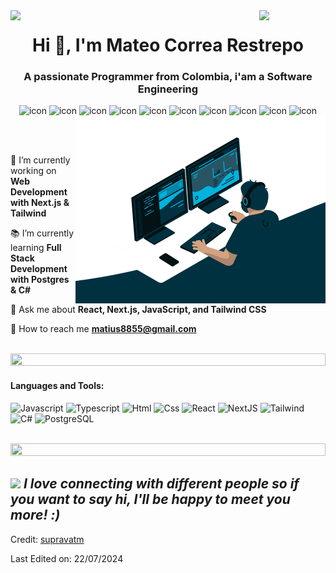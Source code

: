 <img align="left" src="https://user-images.githubusercontent.com/65187002/144930161-2f783401-8d27-4fdf-a2f7-cc0ba32f1f1f.gif" width="21%" style="display:inline;">
<img align="right" src="https://user-images.githubusercontent.com/65187002/144930161-2f783401-8d27-4fdf-a2f7-cc0ba32f1f1f.gif" width="21%" style="display:inline;">

<h1 align="center">Hi 👋, I'm Mateo Correa Restrepo</h1>
<h3 align="center">A passionate Programmer from Colombia, i'am a Software Engineering</h3>

<div align="center">
  <img src="https://techstack-generator.vercel.app/js-icon.svg" alt="icon" width="50" height="50" />
  <img src="https://techstack-generator.vercel.app/html-icon.svg" alt="icon" width="50" height="50" />
  <img src="https://techstack-generator.vercel.app/css-icon.svg" alt="icon" width="50" height="50" />
  <img src="https://techstack-generator.vercel.app/ts-icon.svg" alt="icon" width="50" height="50" />
  <img src="https://techstack-generator.vercel.app/react-icon.svg" alt="icon" width="50" height="50" />
  <img src="https://techstack-generator.vercel.app/nextjs-icon.svg" alt="icon" width="50" height="50" />
  <img src="https://techstack-generator.vercel.app/tailwind-icon.svg" alt="icon" width="50" height="50" />
  <img src="https://techstack-generator.vercel.app/github-icon.svg" alt="icon" width="50" height="50" />
  <img src="https://techstack-generator.vercel.app/csharp-icon.svg" alt="icon" width="50" height="50" />
  <img src="![image](https://github.com/user-attachments/assets/3a371c32-38f4-44b4-b89e-1ff518030781)
" alt="icon" width="50" height="50" />
</div>

<img align="right" alt="Coding" width="400" src="https://github.com/supravatm/supravatm/blob/main/src/code.gif">

<br><br>

💪 I’m currently working on **Web Development with Next.js & Tailwind**

📚 I’m currently learning **Full Stack Development with Postgres & C#**

💋 Ask me about **React, Next.js, JavaScript, and Tailwind CSS**

📧 How to reach me **matius8855@gmail.com**

<br/>

<img src="https://i.imgur.com/dBaSKWF.gif" height="20" width="100%">

#### Languages and Tools:

![Javascript](http://img.shields.io/badge/-Javascript-fcd400?style=flat-square&logo=javascript&logoColor=black)
![Typescript](http://img.shields.io/badge/-Typescript-3178c6?style=flat-square&logo=typescript&logoColor=white)
![Html](http://img.shields.io/badge/-Html-e24c27?style=flat-square&logo=html5&logoColor=white)
![Css](http://img.shields.io/badge/-Css-2a65f1?style=flat-square&logo=css3&logoColor=white)
![React](http://img.shields.io/badge/-React-61dafb?style=flat-square&logo=react&logoColor=black)
![NextJS](http://img.shields.io/badge/-Next.js-000000?style=flat-square&logo=next.js&logoColor=white)
![Tailwind](http://img.shields.io/badge/-Tailwind-38b2ac?style=flat-square&logo=tailwind-css&logoColor=white)
![C#](http://img.shields.io/badge/-C%23-239120?style=flat-square&logo=c-sharp&logoColor=white)
![PostgreSQL](http://img.shields.io/badge/-PostgreSQL-336791?style=flat-square&logo=postgresql&logoColor=white)

<br/>

<img src="https://i.imgur.com/dBaSKWF.gif" height="20" width="100%">

<img src="https://media.giphy.com/media/LnQjpWaON8nhr21vNW/giphy.gif" width="60"> <em><b>I love connecting with different people</b> so if you want to say <b>hi, I'll be happy to meet you more!</b> :)</em>
------
Credit: [supravatm](https://github.com/supravatm)

Last Edited on: 22/07/2024
